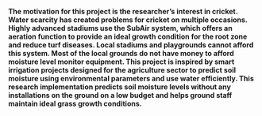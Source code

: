 **The motivation for this project is the researcher’s interest in cricket. Water scarcity has created problems for cricket on multiple occasions. Highly advanced stadiums use the SubAir system, which offers an aeration function to provide an ideal growth condition for the root zone and reduce turf diseases. Local stadiums and playgrounds cannot afford this system. Most of the local grounds do not have money to afford moisture level monitor equipment. This project is inspired by smart irrigation projects designed for the agriculture sector to predict soil moisture using environmental parameters and use water efficiently. This research implementation predicts soil moisture levels without any installations on the ground on a low budget and helps ground staff maintain ideal grass growth conditions.**
